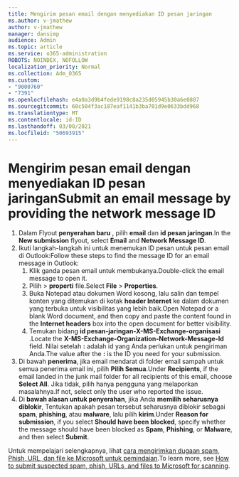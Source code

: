 ```yaml
---
title: Mengirim pesan email dengan menyediakan ID pesan jaringan
ms.author: v-jmathew
author: v-jmathew
manager: dansimp
audience: Admin
ms.topic: article
ms.service: o365-administration
ROBOTS: NOINDEX, NOFOLLOW
localization_priority: Normal
ms.collection: Adm_O365
ms.custom:
- "9000760"
- "7391"
ms.openlocfilehash: e4a0a3d9b4fede9198c8a235d05945b30a6e0807
ms.sourcegitcommit: 60c504f3ac187eaf1141b3ba701d9e0633bdd968
ms.translationtype: MT
ms.contentlocale: id-ID
ms.lasthandoff: 03/08/2021
ms.locfileid: "50693915"
---
```

# <a name="submit-an-email-message-by-providing-the-network-message-id"></a><span data-ttu-id="0edff-102">Mengirim pesan email dengan menyediakan ID pesan jaringan</span><span class="sxs-lookup"><span data-stu-id="0edff-102">Submit an email message by providing the network message ID</span></span>

1. <span data-ttu-id="0edff-103">Dalam Flyout **penyerahan baru** , pilih **email** dan **id pesan jaringan**.</span><span class="sxs-lookup"><span data-stu-id="0edff-103">In the **New submission** flyout, select **Email** and **Network Message ID**.</span></span>
2. <span data-ttu-id="0edff-104">Ikuti langkah-langkah ini untuk menemukan ID pesan untuk pesan email di Outlook:</span><span class="sxs-lookup"><span data-stu-id="0edff-104">Follow these steps to find the message ID for an email message in Outlook:</span></span>
    1. <span data-ttu-id="0edff-105">Klik ganda pesan email untuk membukanya.</span><span class="sxs-lookup"><span data-stu-id="0edff-105">Double-click the email message to open it.</span></span>
    1. <span data-ttu-id="0edff-106">Pilih   >  **properti** file.</span><span class="sxs-lookup"><span data-stu-id="0edff-106">Select **File** > **Properties**.</span></span>
    1. <span data-ttu-id="0edff-107">Buka Notepad atau dokumen Word kosong, lalu salin dan tempel konten yang ditemukan di kotak **header Internet** ke dalam dokumen yang terbuka untuk visibilitas yang lebih baik.</span><span class="sxs-lookup"><span data-stu-id="0edff-107">Open Notepad or a blank Word document, and then copy and paste the content found in the **Internet headers** box into the open document for better visibility.</span></span>
    1. <span data-ttu-id="0edff-108">Temukan bidang **id pesan-jaringan-X-MS-Exchange-organisasi** .</span><span class="sxs-lookup"><span data-stu-id="0edff-108">Locate the **X-MS-Exchange-Organization-Network-Message-Id** field.</span></span> <span data-ttu-id="0edff-109">Nilai setelah **:** adalah id yang Anda perlukan untuk pengiriman Anda.</span><span class="sxs-lookup"><span data-stu-id="0edff-109">The value after the **:** is the ID you need for your submission.</span></span>
3. <span data-ttu-id="0edff-110">Di bawah **penerima**, jika email mendarat di folder email sampah untuk semua penerima email ini, pilih **Pilih Semua**.</span><span class="sxs-lookup"><span data-stu-id="0edff-110">Under **Recipients**, if the email landed in the junk mail folder for all recipients of this email, choose **Select All**.</span></span> <span data-ttu-id="0edff-111">Jika tidak, pilih hanya pengguna yang melaporkan masalahnya.</span><span class="sxs-lookup"><span data-stu-id="0edff-111">If not, select only the user who reported the issue.</span></span>
4. <span data-ttu-id="0edff-112">Di **bawah alasan untuk penyerahan**, jika Anda **memilih seharusnya diblokir**, Tentukan apakah pesan tersebut seharusnya diblokir sebagai **spam**, **phishing**, atau **malware**, lalu pilih **kirim**.</span><span class="sxs-lookup"><span data-stu-id="0edff-112">Under **Reason for submission**, if you select **Should have been blocked**, specify whether the message should have been blocked as **Spam**, **Phishing**, or **Malware**, and then select **Submit**.</span></span>

<span data-ttu-id="0edff-113">Untuk mempelajari selengkapnya, lihat [cara mengirimkan dugaan spam, Phish, URL, dan file ke Microsoft untuk pemindaian](https://go.microsoft.com/fwlink/?linkid=2101479).</span><span class="sxs-lookup"><span data-stu-id="0edff-113">To learn more, see [How to submit suspected spam, phish, URLs, and files to Microsoft for scanning](https://go.microsoft.com/fwlink/?linkid=2101479).</span></span>
